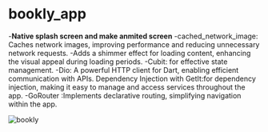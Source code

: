 # bookly_app
-**Native splash screen and make anmited screen**
-cached_network_image: Caches network images, improving performance and reducing unnecessary network requests.
-Adds a shimmer effect for loading content, enhancing the visual appeal during loading periods.
-Cubit: for effective state management.
-Dio: A powerful HTTP client for Dart, enabling efficient communication with APIs.
 Dependency Injection with GetIt:for dependency injection, making it easy to manage and access services throughout the app.
-GoRouter :Implements declarative routing, simplifying navigation within the app.



![bookly](https://github.com/mok7tar-22/bookly_app/assets/93128332/4418adea-09dc-46c2-a9c1-37485837f767)
